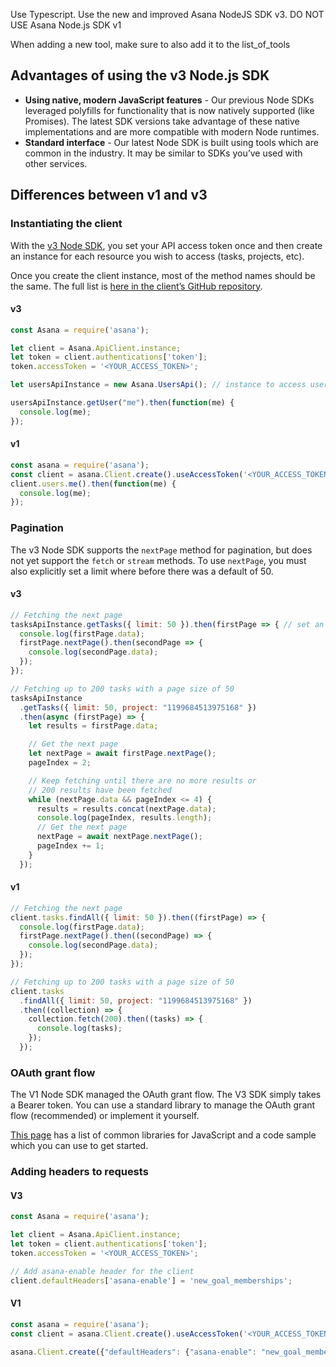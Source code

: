 Use Typescript.
Use the new and improved Asana NodeJS SDK v3. DO NOT USE Asana Node.js SDK v1

When adding a new tool, make sure to also add it to the list_of_tools


## Advantages of using the v3 Node.js SDK

- **Using native, modern JavaScript features** - Our previous Node SDKs leveraged polyfills for functionality that is now natively supported (like Promises). The latest SDK versions take advantage of these native implementations and are more compatible with modern Node runtimes.
- **Standard interface** - Our latest Node SDK is built using tools which are common in the industry. It may be similar to SDKs you’ve used with other services.

## Differences between v1 and v3

### Instantiating the client

With the [v3 Node SDK](https://github.com/Asana/node-asana?tab=readme-ov-file#installation), you set your API access token once and then create an instance for each resource you wish to access (tasks, projects, etc).

Once you create the client instance, most of the method names should be the same. The full list is [here in the client’s GitHub repository](https://github.com/Asana/node-asana?tab=readme-ov-file#documentation-for-api-endpoints).

#### v3

```javascript
const Asana = require('asana');

let client = Asana.ApiClient.instance;
let token = client.authentications['token'];
token.accessToken = '<YOUR_ACCESS_TOKEN>';

let usersApiInstance = new Asana.UsersApi(); // instance to access users

usersApiInstance.getUser("me").then(function(me) {
  console.log(me);
});
```

#### v1

```javascript
const asana = require('asana');
const client = asana.Client.create().useAccessToken('<YOUR_ACCESS_TOKEN>');
client.users.me().then(function(me) {
  console.log(me);
});
```

### Pagination

The v3 Node SDK supports the `nextPage` method for pagination, but does not yet support the `fetch` or `stream` methods. To use `nextPage`, you must also explicitly set a limit where before there was a default of 50.

#### v3

```javascript
// Fetching the next page
tasksApiInstance.getTasks({ limit: 50 }).then(firstPage => { // set an explicit limit
  console.log(firstPage.data);
  firstPage.nextPage().then(secondPage => {
    console.log(secondPage.data);
  });
});

// Fetching up to 200 tasks with a page size of 50
tasksApiInstance
  .getTasks({ limit: 50, project: "1199684513975168" })
  .then(async (firstPage) => {
    let results = firstPage.data;

    // Get the next page
    let nextPage = await firstPage.nextPage();
    pageIndex = 2;

    // Keep fetching until there are no more results or
    // 200 results have been fetched
    while (nextPage.data && pageIndex <= 4) {
      results = results.concat(nextPage.data);
      console.log(pageIndex, results.length);
      // Get the next page
      nextPage = await nextPage.nextPage();
      pageIndex += 1;
    }
  });

```

#### v1

```javascript
// Fetching the next page
client.tasks.findAll({ limit: 50 }).then((firstPage) => {
  console.log(firstPage.data);
  firstPage.nextPage().then((secondPage) => {
    console.log(secondPage.data);
  });
});

// Fetching up to 200 tasks with a page size of 50
client.tasks
  .findAll({ limit: 50, project: "1199684513975168" })
  .then((collection) => {
    collection.fetch(200).then((tasks) => {
      console.log(tasks);
    });
  });
```

### OAuth grant flow

The V1 Node SDK managed the OAuth grant flow. The V3 SDK simply takes a Bearer token. You can use a standard library to manage the OAuth grant flow (recommended) or implement it yourself.

[This page](https://developers.asana.com/docs/getting-started-with-asana-oauth) has a list of common libraries for JavaScript and a code sample which you can use to get started.

### Adding headers to requests

#### V3

```javascript
const Asana = require('asana');

let client = Asana.ApiClient.instance;
let token = client.authentications['token'];
token.accessToken = '<YOUR_ACCESS_TOKEN>';

// Add asana-enable header for the client
client.defaultHeaders['asana-enable'] = 'new_goal_memberships';
```

#### V1

```javascript
const asana = require('asana');
const client = asana.Client.create().useAccessToken('<YOUR_ACCESS_TOKEN>');

asana.Client.create({"defaultHeaders": {"asana-enable": "new_goal_memberships"}});
```

